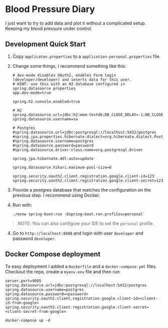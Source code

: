 # Blood Pressure Diary

I just want to try to add data and plot it without a complicated setup. Keeping my blood pressure under control.

## Development Quick Start

1. Copy `applicaton.properties` to a `application-personal.properties` file.
2. Change some things, I recommend something like this:
   ```
   # dev-mode disables OAuth2, enables Form login (developer/developer) and inserts data for this user.
   # HINT: use this with an H2 database configured in spring.datasource properties
   app.dev-mode=true
   
   spring.h2.console.enabled=true
   
   # H2
   spring.datasource.url=jdbc:h2:mem:testdb;DB_CLOSE_DELAY=-1;DB_CLOSE_ON_EXIT=FALSE
   spring.datasource.username=sa
   
   # Postgres
   #spring.datasource.url=jdbc:postgresql://localhost:5432/postgres
   #spring.jpa.properties.hibernate.dialect=org.hibernate.dialect.PostgreSQLDialect
   #spring.datasource.username=postgres
   #spring.datasource.password=password
   #spring.datasource.driver-class-name=org.postgresql.Driver
   
   spring.jpa.hibernate.ddl-auto=update
   
   spring.datasource.hikari.maximum-pool-size=6
   
   spring.security.oauth2.client.registration.google.client-id=123
   spring.security.oauth2.client.registration.google.client-secret=123
   ```
3. Provide a postgres database that matches the configuration on the previous step. I recommend using Docker.

4. Run with: 
   ```
   ./mvnw spring-boot:run -Dspring-boot.run.profiles=personal`
   ```

> _NOTE_: You can also configure your IDE to set the `personal` profile.   

4. Go to `http://localhost:8080` and login with user `developer` and password `developer`.

## Docker Compose deployment

To easy deployment I added a `Dockerfile` and a `docker-compose.yml` files. Checkout the repo, create a `myenv.env` file and then run:

```env
server.port=9095
spring.datasource.url=jdbc:postgresql://localhost:5432/postgres
spring.datasource.username=postgres
spring.datasource.password=<password>
spring.security.oauth2.client.registration.google.client-id=<client-id-from-google>
spring.security.oauth2.client.registration.google.client-secret=<client-secret-from-google>
```

```shell
docker-compose up -d
```

